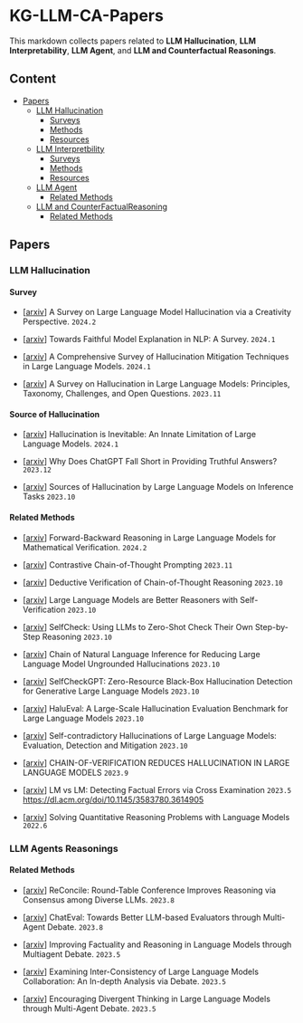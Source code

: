 # KG-LLM-CA-Papers

This markdown collects papers related to **LLM Hallucination**,  **LLM Interpretability**, **LLM Agent**, and **LLM and Counterfactual Reasonings**.

   
## Content
  
- [Papers](#papers)
  - [LLM Hallucination](#llm-and-hal)
    - [Surveys](#surveys)
    - [Methods](#methods)
    - [Resources](#resources)
  - [LLM Interpretbility](#llm-and-it)
    - [Surveys](#surveys)
    - [Methods](#methods)
    - [Resources](#resources)
  - [LLM Agent](#llm-and-ag)
    - [Related Methods](#methods)
  - [LLM and CounterFactualReasoning](#llm-and-cf)
    - [Related Methods](#methods)

## Papers

### LLM Hallucination

#### Survey
- \[[arxiv](https://arxiv.org/html/2402.06647v1)\] A Survey on Large Language Model Hallucination via a Creativity Perspective. `2024.2`

- \[[arxiv](https://arxiv.org/abs/2209.11326)\] Towards Faithful Model Explanation in NLP: A Survey. `2024.1`

- \[[arxiv](https://arxiv.org/abs/2401.01313)\] A Comprehensive Survey of Hallucination Mitigation Techniques in Large Language Models. `2024.1`

- \[[arxiv](https://arxiv.org/abs/2311.05232)\] A Survey on Hallucination in Large Language Models: Principles, Taxonomy, Challenges, and Open Questions. `2023.11`



#### Source of Hallucination

- \[[arxiv](https://arxiv.org/abs/2401.11817)\] Hallucination is Inevitable: An Innate Limitation of Large Language Models. `2024.1`

- \[[arxiv](https://arxiv.org/abs/2309.13007)\] Why Does ChatGPT Fall Short in Providing Truthful Answers? `2023.12`

- \[[arxiv](https://arxiv.org/abs/2305.14552)\] Sources of Hallucination by Large Language Models on Inference Tasks `2023.10`

#### Related Methods


- \[[arxiv](https://arxiv.org/abs/2308.07758)\] Forward-Backward Reasoning in Large Language Models for Mathematical Verification. `2024.2`
- \[[arxiv](https://arxiv.org/abs/2311.09277)\] Contrastive Chain-of-Thought Prompting `2023.11`
- \[[arxiv](https://arxiv.org/abs/2306.03872)\] Deductive Verification of Chain-of-Thought Reasoning `2023.10`
- \[[arxiv](https://arxiv.org/abs/2212.09561)\] Large Language Models are Better Reasoners with Self-Verification `2023.10`
- \[[arxiv](https://arxiv.org/abs/2308.00436)\] SelfCheck: Using LLMs to Zero-Shot Check Their Own Step-by-Step Reasoning `2023.10`
- \[[arxiv](https://arxiv.org/abs/2310.03951)\] Chain of Natural Language Inference for Reducing Large Language Model Ungrounded Hallucinations `2023.10`
- \[[arxiv](https://arxiv.org/abs/2303.08896)\] SelfCheckGPT: Zero-Resource Black-Box Hallucination Detection for Generative Large Language Models `2023.10`
- \[[arxiv](https://arxiv.org/abs/2305.11747)\] HaluEval: A Large-Scale Hallucination Evaluation Benchmark for Large Language Models `2023.10`

- \[[arxiv](https://arxiv.org/abs/2305.15852)\] Self-contradictory Hallucinations of Large Language Models: Evaluation, Detection and Mitigation `2023.10`
- \[[arxiv](https://arxiv.org/abs/2309.11495)\] CHAIN-OF-VERIFICATION REDUCES HALLUCINATION IN LARGE LANGUAGE MODELS `2023.9`
- \[[arxiv](https://arxiv.org/abs/2305.13281)\] LM vs LM: Detecting Factual Errors via Cross Examination `2023.5`
https://dl.acm.org/doi/10.1145/3583780.3614905 
- \[[arxiv](https://arxiv.org/abs/2206.14858)\] Solving Quantitative Reasoning Problems with Language Models `2022.6`


### LLM Agents Reasonings

#### Related Methods

- \[[arxiv](https://arxiv.org/abs/2309.13007)\] ReConcile: Round-Table Conference Improves Reasoning via Consensus among Diverse LLMs. `2023.8`

- \[[arxiv](https://arxiv.org/abs/2308.07201)\] ChatEval: Towards Better LLM-based Evaluators through Multi-Agent Debate. `2023.8`

- \[[arxiv](https://arxiv.org/abs/2305.14325)\] Improving Factuality and Reasoning in Language Models through Multiagent Debate. `2023.5`

- \[[arxiv](https://arxiv.org/abs/2305.11595)\] Examining Inter-Consistency of Large Language Models Collaboration: An In-depth Analysis via Debate. `2023.5`

- \[[arxiv](https://arxiv.org/abs/2305.19118)\] Encouraging Divergent Thinking in Large Language Models through Multi-Agent Debate. `2023.5`

